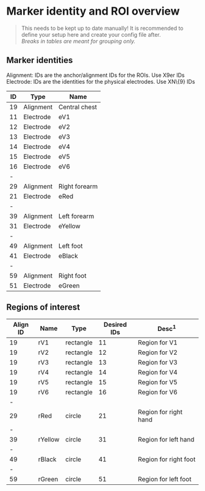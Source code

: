 # Marker identity and ROI overview
> This needs to be kept up to date manually! It is recommended to define your setup here and create your config file after.\
_Breaks in tables are meant for grouping only._

## Marker identities
Alignment: IDs are the anchor/alignment IDs for the ROIs. Use X9er IDs\
Electrode: IDs are the identities for the physical electrodes. Use XN\\{9} IDs

| ID | Type | Name |
|---|---|---|
| 19 | Alignment | Central chest |
| 11 | Electrode | eV1 |
| 12 | Electrode | eV2 |
| 13 | Electrode | eV3 |
| 14 | Electrode | eV4 |
| 15 | Electrode | eV5 |
| 16 | Electrode | eV6 |
| - |  |  |
| 29 | Alignment | Right forearm |
| 21 | Electrode | eRed |
| - |  |  |
| 39 | Alignment | Left forearm |
| 31 | Electrode | eYellow |
| - |  |  |
| 49 | Alignment | Left foot |
| 41 | Electrode | eBlack |
| - |  |  |
| 59 | Alignment | Right foot |
| 51 | Electrode | eGreen |


## Regions of interest

| Align ID | Name | Type | Desired IDs | Desc<sup>1</sup> |
|---|---|---|---|---|
| 19 | rV1 | rectangle | 11 | Region for V1 |
| 19 | rV2 | rectangle | 12 | Region for V2 |
| 19 | rV3 | rectangle | 13 | Region for V3 |
| 19 | rV4 | rectangle | 14 | Region for V4 |
| 19 | rV5 | rectangle | 15 | Region for V5 |
| 19 | rV6 | rectangle | 16 | Region for V6 |
| - |  |  |  |  |
| 29 | rRed | circle | 21 | Region for right hand |
| - |  |  |  |  |
| 39 | rYellow | circle | 31 | Region for left hand |
| - |  |  |  |  |
| 49 | rBlack | circle | 41 | Region for right foot |
| - |  |  |  |  |
| 59 | rGreen | circle | 51 | Region for left foot |
